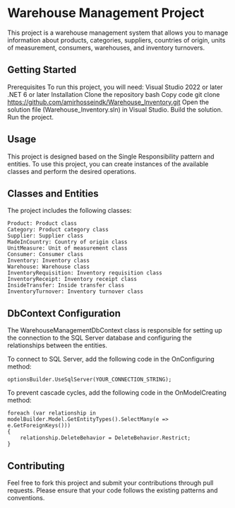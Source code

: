 # Warehouse Management Project
This project is a warehouse management system that allows you to manage information about products, categories, suppliers, countries of origin, units of measurement, consumers, warehouses, and inventory turnovers.

## Getting Started

Prerequisites To run this project, you will need:
Visual Studio 2022 or later .NET 6 or later Installation Clone the repository
bash Copy code git clone https://github.com/amirhosseindk/Warehouse_Inventory.git Open the solution file (Warehouse_Inventory.sln) in Visual Studio.
Build the solution.
Run the project.

## Usage
This project is designed based on the Single Responsibility pattern and entities. To use this project, you can create instances of the available classes and perform the desired operations.

## Classes and Entities
The project includes the following classes:
```
Product: Product class
Category: Product category class
Supplier: Supplier class
MadeInCountry: Country of origin class
UnitMeasure: Unit of measurement class
Consumer: Consumer class
Inventory: Inventory class
Warehouse: Warehouse class
InventoryRequisition: Inventory requisition class
InventoryReceipt: Inventory receipt class
InsideTransfer: Inside transfer class
InventoryTurnover: Inventory turnover class
```

## DbContext Configuration
The WarehouseManagementDbContext class is responsible for setting up the connection to the SQL Server database and configuring the relationships between the entities.

To connect to SQL Server, add the following code in the OnConfiguring method:
```
optionsBuilder.UseSqlServer(YOUR_CONNECTION_STRING);
```
To prevent cascade cycles, add the following code in the OnModelCreating method:
```
foreach (var relationship in modelBuilder.Model.GetEntityTypes().SelectMany(e => e.GetForeignKeys()))
{
    relationship.DeleteBehavior = DeleteBehavior.Restrict;
}
```
## Contributing
Feel free to fork this project and submit your contributions through pull requests. Please ensure that your code follows the existing patterns and conventions.
